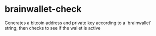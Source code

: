 brainwallet-check
=================

Generates a bitcoin address and private key according to a 'brainwallet' string, then checks to see if the wallet is active